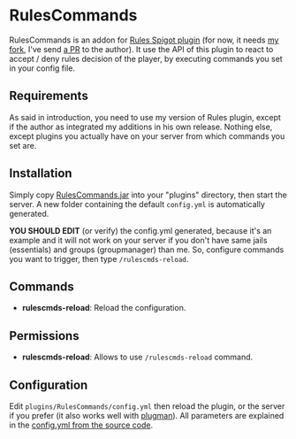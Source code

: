 # RulesCommands

RulesCommands is an addon for [Rules Spigot plugin](https://www.spigotmc.org/resources/rules.56584/) (for now, it needs [my fork](https://github.com/arboriginal/Rules), I've send [a PR](https://github.com/KlasterStormInc/Rules/pull/1) to the author). It use the API of this plugin to react to accept / deny rules decision of the player, by executing commands you set in your config file.

## Requirements

As said in introduction, you need to use my version of Rules plugin, except if the author as integrated my additions in his own release. Nothing else, except plugins you actually have on your server from which commands you set are.

## Installation

Simply copy [RulesCommands.jar](https://github.com/arboriginal/RulesCommands/releases) into your "plugins" directory, then start the server. A new folder containing the default `config.yml` is automatically generated.

**YOU SHOULD EDIT** (or verify) the config.yml generated, because it's an example and it will not work on your server if you don't have same jails (essentials) and groups (groupmanager) than me. So, configure commands you want to trigger, then type `/rulescmds-reload`.

## Commands

* **rulescmds-reload**: Reload the configuration.

## Permissions

* **rulescmds-reload**: Allows to use `/rulescmds-reload` command.

## Configuration

Edit `plugins/RulesCommands/config.yml` then reload the plugin, or the server if you prefer (it also works well with [plugman](https://dev.bukkit.org/projects/plugman)). All parameters are explained in the [config.yml from the source code](https://github.com/arboriginal/RulesCommands/blob/master/src/config.yml).

